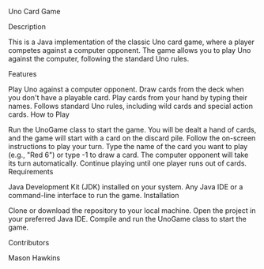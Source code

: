 Uno Card Game

Description

This is a Java implementation of the classic Uno card game, where a player competes against a computer opponent. The game allows you to play Uno against the computer, following the standard Uno rules.

Features

Play Uno against a computer opponent.
Draw cards from the deck when you don't have a playable card.
Play cards from your hand by typing their names.
Follows standard Uno rules, including wild cards and special action cards.
How to Play

Run the UnoGame class to start the game.
You will be dealt a hand of cards, and the game will start with a card on the discard pile.
Follow the on-screen instructions to play your turn.
Type the name of the card you want to play (e.g., "Red 6") or type -1 to draw a card.
The computer opponent will take its turn automatically.
Continue playing until one player runs out of cards.
Requirements

Java Development Kit (JDK) installed on your system.
Any Java IDE or a command-line interface to run the game.
Installation

Clone or download the repository to your local machine.
Open the project in your preferred Java IDE.
Compile and run the UnoGame class to start the game.

Contributors

Mason Hawkins
